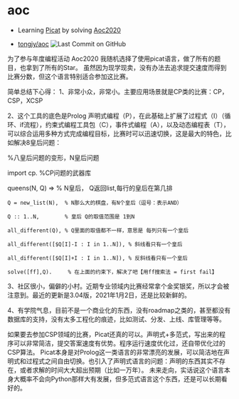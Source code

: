 # aoc 
- Learning [Picat](http://picat-lang.org/) by solving [Aoc2020](https://adventofcode.com/)
* [tongjy/aoc](https://github.com/tongjy/aoc) ![Last Commit on GitHub](https://img.shields.io/badge/last%20commit-2021--01--06-brightgreen)

为了参与年度编程活动 Aoc2020 我随机选择了使用picat语言，做了所有的题目，也拿到了所有的Star。
虽然因为现学现卖，没有办法去追求提交速度而得到比赛分数，但这个语言特别适合参加这比赛。

简单总结下心得：
1、非常小众，非常小。主要应用场景就是CP类的比赛：CP，CSP，XCSP

2、这个工具的底色是Prolog 声明式编程（P），在此基础上扩展了过程式（I）（循环、if流程），约束式编程工具包（C），事件式编程（A），以及动态编程表（T），可以综合运用多种方式完成编程目标，比赛时可以迅速切换，这是最大的特色，比如解决8皇后问题：

%八皇后问题的变形，N皇后问题

import cp. %CP问题的武器库 

queens(N, Q) =>   % N皇后， Q返回list,每行的皇后在第几排

    Q = new_list(N),  % N那么大的棋盘，有N个皇后（逗号：表示AND）
    
    Q :: 1..N,        % 皇后 Q的取值范围是 1到N
    
    all_different(Q), % Q里面的取值都不一样，意思是 每列只有一个皇后
    
    all_different([$Q[I]-I : I in 1..N]), % 斜线看只有一个皇后
    
    all_different([$Q[I]+I : I in 1..N]), % 反斜线看只有一个皇后
    
    solve([ff],Q).     % 在上面的约束下，解决了吧【用ff搜索法 = first fail】
    
    
3、社区很小，偏僻的小村。近期专业领域内比赛经常拿个金奖银奖，所以才会被注意到。最近的更新是3.04版，2021年1月2日，还是比较新鲜的。

4、有学院气息，目前不是一个商业化的东西，没有roadmap之类的，甚至都没有数据库的支持，没有太多工程化的痕迹，比如测试、分发、上线、库管理等等。

如果要去参加CSP领域的比赛，Picat还真的可以。声明式+多范式，写出来的程序可以非常简洁，提交答案速度有优势。程序运行速度优化过，还自带优化过的CSP算法。
Picat本身是对Prolog这一类语言的非常漂亮的发展，可以简洁地在声明式和过程式之间自由切换。也引入了声明式语言的问题：声明的东西其实不存在，或者求解的时间大大超出预期（比如一万年）。
未来走向，实话说这个语言本身大概率不会向Python那样大有发展，但多范式语言这个东西，还是可以长期看好的。
